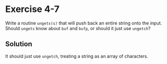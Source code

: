 # Exercise 4-7

Write a routine `ungets(s)` that will push back an entire string onto the input. Should `ungets` know about `buf` and
`bufp`, or should it just use `ungetch`?

## Solution

It should just use `ungetch`, treating a string as an array of characters.

